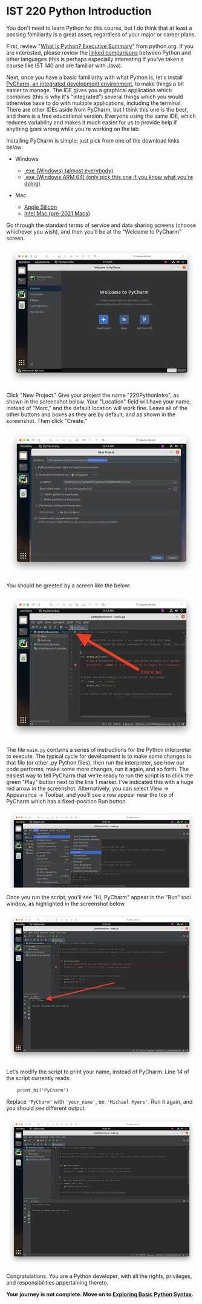 # IST 220 Python Introduction

You don't need to learn Python for this course, but I do think that at least a passing familiarity is a great asset, regardless of your major or career plans.

First, review "[What is Python? Executive Summary](https://www.python.org/doc/essays/blurb/)" from python.org. If you are interested, please review the [linked comparisons](https://www.python.org/doc/essays/comparisons/) between Python and other languages (this is perhaps especially interesting if you've taken a course like IST 140 and are familiar with Java).

Next, once you have a basic familiarity with what Python is, let's install [PyCharm, an integrated development environment](https://www.jetbrains.com/pycharm/), to make things a bit easier to manage. The IDE gives you a graphical application which combines  (this is why it's "integrated") several things which you would otherwise have to do with multiple applications, including the terminal. There are other IDEs aside from PyCharm, but I think this one is the best, and there is a free educational version. Everyone using the same IDE, which reduces variability and makes it much easier for us to provide help if anything goes wrong while you're working on the lab.

Installing PyCharm is simple; just pick from one of the download links below:

* Windows
    * [.exe (Windows) (almost everybody)](https://www.jetbrains.com/pycharm/download/download-thanks.html?platform=windows&code=PCC)
    * [.exe (Windows ARM 64) (only pick this one if you know what you're doing)](https://www.jetbrains.com/pycharm/download/download-thanks.html?platform=windowsARM64&code=PCC)

* Mac
    * [Apple Silicon](https://www.jetbrains.com/pycharm/download/download-thanks.html?platform=macM1&code=PCC)
    * [Intel Mac (pre-2021 Macs)](https://www.jetbrains.com/pycharm/download/download-thanks.html?platform=mac&code=PCC)

Go through the standard terms of service and data sharing screens (choose whichever you wish), and then you'll be at the "Welcome to PyCharm" screen.

![PyCharm Welcome Screen](PyCharmWelcomeScreen.png)

Click "New Project." Give your project the name "220PythonIntro", as shown in the screenshot below. Your "Location" field will have your name, instead of "Marc," and the default location will work fine. Leave all of the other buttons and boxes as they are by default, and as shown in the screenshot. Then click "Create."

![Create New Project](CreateNewProject.png)

You should be greeted by a screen like the below:

![After Opening 220PythonIntro](AfterOpening220PythonIntro.png)

The file `main.py` contains a series of instructions for the Python interpreter to execute. The typical cycle for development is to make some changes to that file (or other .py Python files), then run the interpreter, see how our code performs, make some more changes, run it again, and so forth. The easiest way to tell PyCharm that we're ready to run the script is to click the green "Play" button next to the line 1 marker. I've indicated this with a huge red arrow in the screenshot. Alternatively, you can select View -> Appearance -> Toolbar, and you'll see a row appear near the top of PyCharm which has a fixed-position Run button.

![Enable Toolbar](EnableToolbar.png)

Once you run the script, you'll see "Hi, PyCharm" appear in the "Run" tool window, as highlighted in the screenshot below. 

![First Run](FirstRun.png)

Let's modify the script to print your name, instead of PyCharm. Line 14 of the script currently reads:

`    print_hi('PyCharm')`

Replace `'PyCharm'` with `'your_name'`, ex: `'Michael Myers'`. Run it again, and you should see different output:

![Edited Greeting](EditedGreeting.png)

Congratulations. You are a Python developer, with all the rights, privileges, and responsibilities appertaining thereto.

**Your journey is not complete. Move on to [Exploring Basic Python Syntax](Exploring%20Basic%20Python%20Syntax.md).**

